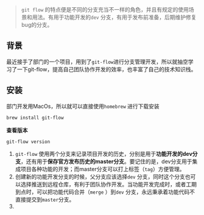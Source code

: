 > `git flow` 的特点便是不同的分支充当不一样的角色，并且有规定的使用场景和用法。有用于功能开发的`dev` 分支，有用于发布前准备，后期维护修复bug的分支。

## 背景

最近接手了部门的一个项目，用到了`git-flow`进行分支管理开发，所以就抽空学习了一下git-flow，提高自己团队协作开发的效率，也丰富了自己的技术知识栈。

## 安装

部门开发用MacOs，所以就可以直接使用`homebrew`	进行下载安装

```bash
brew install git-flow
```

**查看版本**

```bash
git-flow version
```

1. `git-flow` 使用两个分支来记录项目开发的历史，分别是用于**功能开发的dev分支**，还有用于**保存官方发布历史的master分支**。要记住的是，dev分支用于集成项目各种功能的开发；而master分支可以打上标签（`tag`）方便管理。
2. 创建新的功能开发分支的时候，父分支应该选择`dev` 分支，同时这个分支也可以选择推送到远程仓库，有利于团队协作开发。当功能开发完成时，或者工期到点时，可以把功能代码合并（`merge` ）到`dev` 分支，永远秉承着功能代码不直接提交到`master`分支。
3. 